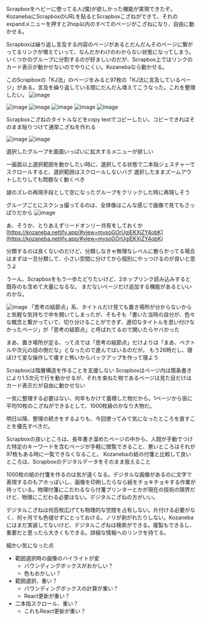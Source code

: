 
Scrapboxをヘビーに使ってる人(僕)が欲しかった機能が実現できたぞ。
KozanebaにScrapboxのURLを貼るとScrapboxこざねができて、それのexpandメニューを押すと2hop以内のすべてのページがこざねになり、自由に動かせる。

Scrapboxは繰り返し言及する内容のページがあるとだんだんそのページに繋がってるリンクが増えていって、なんだかわけのわからない状態になってしまう。
いくつかのグループに分割するのが好ましいのだが、Scrapbox上ではリンクのカード表示が動かせないのでやりにくい。Kozanebaなら動かせる。

このScrapboxの「KJ法」のページをみると97枚の「KJ法に言及しているページ」がある。言及を繰り返している間にだんだん増えてこうなった。これを整理したい。
![image](https://gyazo.com/eed4b8e9ad08d9dc99b6537b3bbb9a33/thumb/1000)

![image](https://gyazo.com/003e4464393fe4afa658ec9ca544ccc9/thumb/1000)
![image](https://gyazo.com/95a6a78875eb880d322c687e4cca03c6/thumb/1000)
![image](https://gyazo.com/aa2044dcbd24d0a33313a72479e65c51/thumb/1000)
![image](https://gyazo.com/3ba0aafedbc70c3040f790981dee5ed8/thumb/1000)
![image](https://gyazo.com/566102e96a749bde34116f48fb2290f6/thumb/1000)

Scrapboxこざねのタイトルなどをcopy textでコピーしたい、コピーできればそのまま貼りつけて通常こざねを作れる

![image](https://gyazo.com/d43a218fff7b637e7edb47c5fb848774/thumb/1000)
![image](https://gyazo.com/a5fc4d0e1978332aa8d6fd49fd18a4f9/thumb/1000)

選択したグループを画面いっぱいに拡大するメニューが欲しい

一画面以上選択範囲を動かしたい時に、選択してる状態で二本指ジェスチャーでスクロールすると、選択範囲はスクロールしないバグ
選択したままズームアウトしたりしても問題なく動くべき

謎のズレの再現手段として空になったグループをクリックした時に再現しそう

グループごとにスクショ撮ってるのは、全体像はこんな感じで画像で見てもさっぱりだから
![image](https://gyazo.com/2eaee5f71965a88fb8e62aef604b1fee/thumb/1000)

あ、そうか、とりあえずリードオンリー共有をしておくか
[https://kozaneba.netlify.app/#view=mysoGOrUgjEKXjZY4obK](https://kozaneba.netlify.app/#view=mysoGOrUgjEKXjZY4obK)

分類するのは良くないのだけど、分類しなきゃ無理なレベルに散らかってる場合はまずは一旦分類して、小さい空間に分けてから個別にやっつけるのが良いと思うよ

うーん、Scrapboxをもう一歩たどりたいけど、2ホップリンク読み込みすると既存のも含めて大量になるな。
まだないページだけ追加する機能があるといいのかな。

![image](https://gyazo.com/b090bbf68af84fdc4acbeebcccc83529/thumb/1000)
「思考の結節点」系、タイトルだけ見ても置き場所が分からないからと気軽な気持ちで中を開いてしまったが、そもそも「書いた当時の自分が、色々な概念と繋がっていて、切り分けることができず、適切なタイトルを思い付けなかったページ」が「思考の結節点」と呼ばれてるので開いたらヤバかった

まあ、置き場所が定る、って点では「思考の結節点」だけよりは「まあ、ベクトルや次元の話の側だな」となったので進んではいるのだが。
もう26時だし、寝ぼけて変な操作して壊すと怖いからバックアップを作って寝よう

Scrapboxは階層構造を作ることを支援しない
Scrapboxはページ内は箇条書きにより1.5次元で行を動かせるが、それを束ねた物であるページは見た目だけはカード表示だが自由に動かせない

一気に整理する必要はない、何年もかけて蓄積した物だから。1ページから仮に平均10枚のこざねができるとして、1000枚級のかなり大物だ。

明日以降、整理の続きをするよりも、今回使ってみて気になったところを直すことを優先すべきだ。

Scrapboxの良いところは、長年書き溜めたページの中から、人間が手動でつけた特定のキーワードを含むページが手軽に閲覧できること、悪いところはそれが97枚もある時に一覧できなくなること。
Kozanebaの紙の付箋と比較して良いところは、Scrapboxのデジタルデータをそのまま扱えること

1000枚の紙の付箋を作るのは気が遠くなる。デジタルな画像があるのに文字で表現するのもアホっぽいし、画像を印刷したらなら紙をチョキチョキする作業が待っている。物理付箋にこだわるなら付箋プリンターとかが現在の技術の限界だけど、物理にこだわる必要はない。デジタルこざねの方がいい。

デジタルこざねは何百枚広げても物理的な空間を占有しない。片付ける必要がなく、何ヶ月でも色褪せずにとっておける。ノリが剥がれたりしない。Kozanebaにはまだ実装してないけど、デジタルこざねは検索ができる。複製もできるし、重要だと思ったら大きくもできる。詳細な情報へのリンクを持てる。

細かい気になった点
- 範囲選択時の画像のハイライトが変
    - バウンディングボックスがおかしい？
    - 色もおかしい？
- 範囲選択、重い？
    - バウンディングボックスの計算が重い？
    - React更新が重い？
- 二本指スクロール、重い？
    - これもReact更新が重い？
